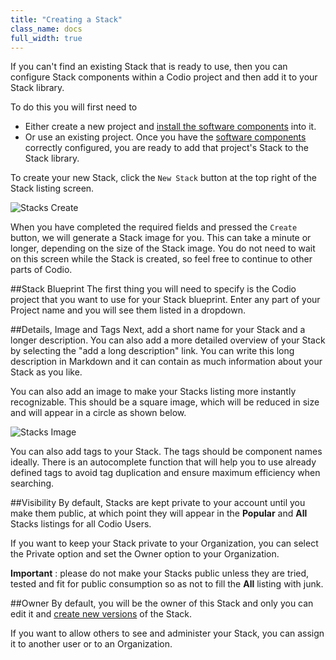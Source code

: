 ```yaml
---
title: "Creating a Stack"
class_name: docs
full_width: true
---
```


If you can't find an existing Stack that is ready to use, then you can configure Stack components within a Codio project and then add it to your Stack library.

To do this you will first need to

- Either create a new project and [install the software components](/docs/ide/boxes/installsw) into it.
- Or use an existing project. Once you have the [software components](/docs/ide/boxes/installsw) correctly configured, you are ready to add that project's Stack to the Stack library.

To create your new Stack, click the `New Stack` button at the top right of the Stack listing screen.

![Stacks Create](/img/docs/stacks_create.png)

When you have completed the required fields and pressed the `Create` button, we will generate a Stack image for you. This can take a minute or longer, depending on the size of the Stack image. You  do not need to wait on this screen while the Stack is created, so feel free to continue to other parts of Codio.

##Stack Blueprint
The first thing you will need to specify is the Codio project that you want to use for your Stack blueprint. Enter any part of your Project name and you will see them listed in a dropdown.

##Details, Image and Tags
Next, add a short name for your Stack and a longer description. You can also add a more detailed overview of your Stack by selecting the "add a long description" link. You can write this long description in Markdown and it can contain as much information about your Stack as you like.

You can also add an image to make your Stacks listing more instantly recognizable. This should be a square image, which will be reduced in size and will appear in a circle as shown below.

![Stacks Image](/img/docs/stacks_image.png)

You can also add tags to your Stack. The tags should be component names ideally. There is an autocomplete function that will help you to use already defined tags to avoid tag duplication and ensure maximum efficiency when searching.

##Visibility
By default, Stacks are kept private to your account until you make them public, at which point they will appear in the **Popular** and **All** Stacks listings for all Codio Users.

If you want to keep your Stack private to your Organization, you can select the Private option and set the Owner option to your Organization.

**Important** : please do not make your Stacks public unless they are tried, tested and fit for public consumption so as not to fill the **All** listing with junk.


##Owner
By default, you will be the owner of this Stack and only you can edit it and [create new versions](/docs/dashboard/stacks/update) of the Stack.

If you want to allow others to see and administer your Stack, you can assign it to another user or to an Organization.
